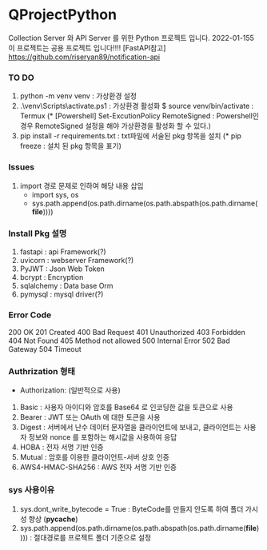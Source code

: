 # QProjectPython
Collection Server 와 API Server 를 위한 Python 프로젝트 입니다.
2022-01-155 이 프로젝트는 공용 프로젝트 입니다!!!!
[FastAPI참고]
https://github.com/riseryan89/notification-api

### TO DO
1. python -m venv venv : 가상환경 설정
2. .\venv\Scripts\activate.ps1 : 가상환경 활성화 
    $ source venv/bin/activate : Termux
    (* [Powershell] Set-ExcutionPolicy RemoteSigned : Powershell인 경우 RemoteSigned 설정을 해야 가상환경을 활성화 할 수 있다.)
3. pip install -r requirements.txt : txt파일에 서술된 pkg 항목을 설치
    (* pip freeze : 설치 된 pkg 항목을 표기)


### Issues
1. import 경로 문제로 인하여 해당 내용 삽입
    - import sys, os
    - sys.path.append(os.path.dirname(os.path.abspath(os.path.dirname(__file__))))

### Install Pkg 설명
1. fastapi : api Framework(?)
2. uvicorn : webserver Framework(?)
3. PyJWT : Json Web Token
4. bcrypt : Encryption
5. sqlalchemy : Data base Orm
6. pymysql : mysql driver(?)


### Error Code
200 OK
201 Created
400 Bad Request
401 Unauthorized
403 Forbidden
404 Not Found
405 Method not allowed
500 Internal Error
502 Bad Gateway 
504 Timeout


### Authrization 형태
- Authorization: <type> <credentials> (일반적으로 사용)
1. Basic : 사용자 아이디와 암호를 Base64 로 인코딩한 값을 토큰으로 사용
2. Bearer : JWT 또는 OAuth 에 대한 토큰을 사용
3. Digest : 서버에서 난수 데이터 문자열을 클라이언트에 보내고, 클라이언트는 사용자 정보와 nonce 를 포함하는 해시값을 사용하여 응답
4. HOBA : 전자 서명 기반 인증
5. Mutual : 암호를 이용한 클라이언트-서버 상호 인증
6. AWS4-HMAC-SHA256 : AWS 전자 서명 기반 인증


### sys 사용이유
1. sys.dont_write_bytecode = True : ByteCode를 만들지 안도록 하여 폴더 가시성 향상 (__pycache__) 
2. sys.path.append(os.path.dirname(os.path.abspath(os.path.dirname(__file__)))) : 절대경로를 프로젝트 폴더 기준으로 설정
